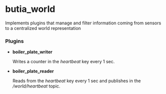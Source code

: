 # butia_world

Implements plugins that manage and filter information coming from sensors to a
centralized world representation

### Plugins

- **boiler_plate_writer**
    
    Writes a counter in the *heartbeat* key every 1 sec.

- **boiler_plate_reader**
    
    Reads from the *heartbeat* key every 1 sec and publishes in the
    */world/heartbeat* topic.
